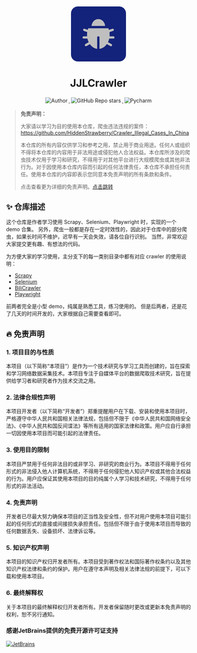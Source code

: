 <p align="center">
    <a target="_blank" href="https://github.com/JJLibra/JJLCrawler">
        <img src="https://github.com/JJLibra/JJLCrawler/blob/main/BiliCrawler/docs/crawler.png" alt="astar-logo" width="150" data-width="150" data-height="150">
    </a>
</p>

<h1 align="center">JJLCrawler</h1>

<p align="center">
    <a target="_blank" href="https://github.com/JJLibra">
      <img style="display:inline-block;margin:0.2em;" alt="Author" src="https://img.shields.io/badge/Author-Junjie Li-blue.svg?logo=autoit&style=flat">
    </a>
    <a target="_blank" href="https://github.com/JJLibra/JJLCrawler">
      <img style="display:inline-block;margin:0.2em;" alt="GitHub Repo stars" src="https://img.shields.io/github/stars/JJLibra/JJLCrawler?style=social">
    </a>
    <a target="_blank" href="https://github.com/JJLibra/JJLCrawler">
      <img style="display:inline-block;margin:0.2em;" alt="Pycharm" src="https://img.shields.io/badge/IDE-Pycharm-black.svg?logo=pycharm&style=flat">
    </a>
</p>

> **免责声明：**
> 
> 大家请以学习为目的使用本仓库，爬虫违法违规的案件：https://github.com/HiddenStrawberry/Crawler_Illegal_Cases_In_China  <br>
>
>本仓库的所有内容仅供学习和参考之用，禁止用于商业用途。任何人或组织不得将本仓库的内容用于非法用途或侵犯他人合法权益。本仓库所涉及的爬虫技术仅用于学习和研究，不得用于对其他平台进行大规模爬虫或其他非法行为。对于因使用本仓库内容而引起的任何法律责任，本仓库不承担任何责任。使用本仓库的内容即表示您同意本免责声明的所有条款和条件。
>
> 点击查看更为详细的免责声明。[点击跳转](#disclaimer)

## ✨ 仓库描述

这个仓库是作者学习使用 Scrapy、Selenium、Playwright 时，实现的一个 demo 合集。
另外，爬虫一般都是存在一定时效性的，因此对于仓库中的部分爬虫，如果长时间不维护，迟早有一天会失效，请各位自行识别。
当然，非常欢迎大家提交更有趣、有想法的代码。

为方便大家的学习使用，主分支下的每一类别目录中都有对应 crawler 的使用说明：
- [Scrapy](./Scrapy/README.md)
- [Selenium](./Selenium/README.md)
- [BiliCrawler](./BiliCrawler/README.md)
- [Playwright](./Playwright/README.md)

前两者完全是小型 demo，纯属是熟悉工具，练习使用的。
但是后两者，还是花了几天的时间开发的，大家根据自己需要查看即可。

## 🔥 免责声明
<div id="disclaimer"> 

### 1. 项目目的与性质
本项目（以下简称“本项目”）是作为一个技术研究与学习工具而创建的，旨在探索和学习网络数据采集技术。本项目专注于自媒体平台的数据爬取技术研究，旨在提供给学习者和研究者作为技术交流之用。

### 2. 法律合规性声明
本项目开发者（以下简称“开发者”）郑重提醒用户在下载、安装和使用本项目时，严格遵守中华人民共和国相关法律法规，包括但不限于《中华人民共和国网络安全法》、《中华人民共和国反间谍法》等所有适用的国家法律和政策。用户应自行承担一切因使用本项目而可能引起的法律责任。

### 3. 使用目的限制
本项目严禁用于任何非法目的或非学习、非研究的商业行为。本项目不得用于任何形式的非法侵入他人计算机系统，不得用于任何侵犯他人知识产权或其他合法权益的行为。用户应保证其使用本项目的目的纯属个人学习和技术研究，不得用于任何形式的非法活动。

### 4. 免责声明
开发者已尽最大努力确保本项目的正当性及安全性，但不对用户使用本项目可能引起的任何形式的直接或间接损失承担责任。包括但不限于由于使用本项目而导致的任何数据丢失、设备损坏、法律诉讼等。

### 5. 知识产权声明
本项目的知识产权归开发者所有。本项目受到著作权法和国际著作权条约以及其他知识产权法律和条约的保护。用户在遵守本声明及相关法律法规的前提下，可以下载和使用本项目。

### 6. 最终解释权
关于本项目的最终解释权归开发者所有。开发者保留随时更改或更新本免责声明的权利，恕不另行通知。
</div>

### 感谢JetBrains提供的免费开源许可证支持
<a href="https://www.jetbrains.com/?from=MediaCrawler">
    <img src="https://www.jetbrains.com/company/brand/img/jetbrains_logo.png" width="100" alt="JetBrains" />
</a>

